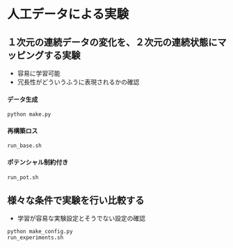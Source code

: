 # 人工データによる実験

## １次元の連続データの変化を、２次元の連続状態にマッピングする実験
- 容易に学習可能
- 冗長性がどういうふうに表現されるかの確認


#### データ生成
```
python make.py
```

#### 再構築ロス
```
run_base.sh
```
#### ポテンシャル制約付き
```
run_pot.sh
```

## 様々な条件で実験を行い比較する
- 学習が容易な実験設定とそうでない設定の確認
```
python make_config.py
run_experiments.sh
```

